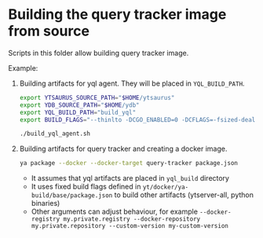 # Building the query tracker image from source

Scripts in this folder allow building query tracker image.

Example:

1. Building artifacts for yql agent. They will be placed in `YQL_BUILD_PATH`.

    ```bash
    export YTSAURUS_SOURCE_PATH="$HOME/ytsaurus"
    export YDB_SOURCE_PATH="$HOME/ydb"
    export YQL_BUILD_PATH="build_yql"
    export BUILD_FLAGS="--thinlto -DCGO_ENABLED=0 -DCFLAGS=-fsized-deallocation --build=relwithdebinfo"

    ./build_yql_agent.sh
    ```

2. Building artifacts for query tracker and creating a docker image.

    ```bash
    ya package --docker --docker-target query-tracker package.json
    ```

    - It assumes that yql artifacts are placed in `yql_build` directory
    - It uses fixed build flags defined in `yt/docker/ya-build/base/package.json` to build other artifacts (ytserver-all, python binaries)
    - Other arguments can adjust behaviour, for example `--docker-registry my.private.registry --docker-repository my.private.repository --custom-version my-custom-version`
